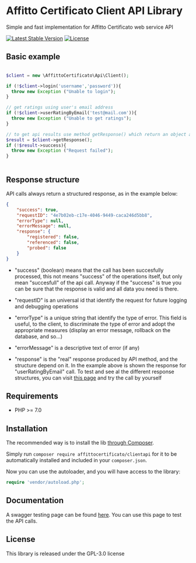 # Affitto Certificato Client API Library


Simple and fast implementation for Affitto Certificato web service API

[![Latest Stable Version](https://poser.pugx.org/affittocertificato/clientapi/v)](//packagist.org/packages/affittocertificato/clientapi)
[![License](https://poser.pugx.org/affittocertificato/clientapi/license)](https://packagist.org/packages/affittocertificato/clientapi)



## Basic example

```php

$client = new \AffittoCertificato\Api\Client();

if (!$client->login('username','password')){
  throw new Exception ("Unable to login");
}

// get ratings using user's email address
if (!$client->userRatingByEmail('test@mail.com')){
  throw new Exception ("Unable to get ratings");
}

// to get api results use method getResponse() which return an object as described later in ## responses section
$result = $client->getResponse();
if (!$result->success){
  throw new Exception ("Request failed");
}



```


## Response structure

API calls always return a structured response, as in the example below:
```json
{
    "success": true,
    "requestID": "4e7b02eb-c17e-4046-9449-caca246d5bb8",
    "errorType": null,
    "errorMessage": null,
    "response": {
        "registered": false,
        "referenced": false,
        "probed": false
    }
}
```

- "success" (boolean) means that the call has been succesfully processed, this not means "success" of the operations itself, but only mean "succesfull" of the api call. Anyway if the "success" is true you can be sure that the response is valid and all data you need is there.

- "requestID" is an universal id that identify the request for future logging and debugging operations

- "errorType" is a unique string that identify the type of error. This field is useful, to the client, to discriminate the type of error and adopt the appropriate measures (display an error message, rollback on the database, and so...)

- "errorMessage" is a descriptive text of error (if any)

- "response" is the "real" response produced by API method, and the structure depend on it. In the example above is shown the response for "userRatingByEmail" call. To test and see al the different response structures, you can visit [this page](https://api.affittocertificato-services.cloud/api-doc/index.html) and try the call by yourself


## Requirements

- PHP >= 7.0

## Installation

The recommended way is to install the lib [through Composer](http://getcomposer.org/).

Simply run `composer require affittocertificato/clientapi` for it to be automatically installed and included in your `composer.json`.

Now you can use the autoloader, and you will have access to the library:

```php
require 'vendor/autoload.php';
```

## Documentation

A swagger testing page can be found [here](https://api.affittocertificato-services.cloud/api-doc/index.html).
You can use this page to test the API calls.


## License

This library is released under the GPL-3.0 license